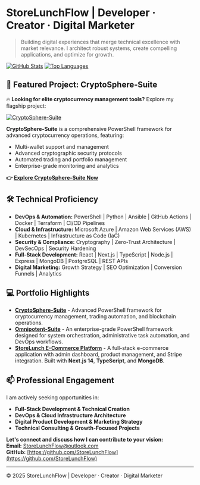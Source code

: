 ﻿# StoreLunchFlow | Developer · Creator · Digital Marketer

> Building digital experiences that merge technical excellence with market relevance. I architect robust systems, create compelling applications, and optimize for growth.

[![GitHub Stats](https://github-readme-stats.vercel.app/api?username=StoreLunchFlow&show_icons=true&theme=radical&hide_title=true)](https://github.com/StoreLunchFlow)
[![Top Languages](https://github-readme-stats.vercel.app/api/top-langs/?username=StoreLunchFlow&layout=compact&theme=radical&hide_title=true)](https://github.com/StoreLunchFlow)

## 🚀 Featured Project: CryptoSphere-Suite

🔥 **Looking for elite cryptocurrency management tools?** Explore my flagship project:

[![CryptoSphere-Suite](https://img.shields.io/badge/🚀_CryptoSphere_Suite-Enterprise_Crypto_Platform-blue?style=for-the-badge&logo=bitcoin)](https://github.com/StoreLunchFlow/CryptoSphere-Suite)

**CryptoSphere-Suite** is a comprehensive PowerShell framework for advanced cryptocurrency operations, featuring:
- Multi-wallet support and management
- Advanced cryptographic security protocols
- Automated trading and portfolio management
- Enterprise-grade monitoring and analytics

**👉 [Explore CryptoSphere-Suite Now](https://github.com/StoreLunchFlow/CryptoSphere-Suite)**

## 🛠️ Technical Proficiency

*   **DevOps & Automation:** PowerShell | Python | Ansible | GitHub Actions | Docker | Terraform | CI/CD Pipelines
*   **Cloud & Infrastructure:** Microsoft Azure | Amazon Web Services (AWS) | Kubernetes | Infrastructure as Code (IaC)
*   **Security & Compliance:** Cryptography | Zero-Trust Architecture | DevSecOps | Security Hardening
*   **Full-Stack Development:** React | Next.js | TypeScript | Node.js | Express | MongoDB | PostgreSQL | REST APIs
*   **Digital Marketing:** Growth Strategy | SEO Optimization | Conversion Funnels | Analytics

## 💻 Portfolio Highlights

*   **[CryptoSphere-Suite](https://github.com/StoreLunchFlow/CryptoSphere-Suite)** - Advanced PowerShell framework for cryptocurrency management, trading automation, and blockchain operations.
*   **[Omnipotent-Suite](https://github.com/StoreLunchFlow/Omnipotent-Suite)** - An enterprise-grade PowerShell framework designed for system orchestration, administrative task automation, and DevOps workflows.
*   **[StoreLunch E-Commerce Platform](https://github.com/StoreLunchFlow/StoreLunch)** - A full-stack e-commerce application with admin dashboard, product management, and Stripe integration. Built with **Next.js 14**, **TypeScript**, and **MongoDB**.

## 📫 Professional Engagement

I am actively seeking opportunities in:
*   **Full-Stack Development & Technical Creation**
*   **DevOps & Cloud Infrastructure Architecture**
*   **Digital Product Development & Marketing Strategy**
*   **Technical Consulting & Growth-Focused Projects**

**Let's connect and discuss how I can contribute to your vision:**  
**Email:** [StoreLunchFlow@outlook.com](mailto:StoreLunchFlow@outlook.com)  
**GitHub:** [https://github.com/StoreLunchFlow](https://github.com/StoreLunchFlow)

---
© 2025 StoreLunchFlow | Developer · Creator · Digital Marketer
